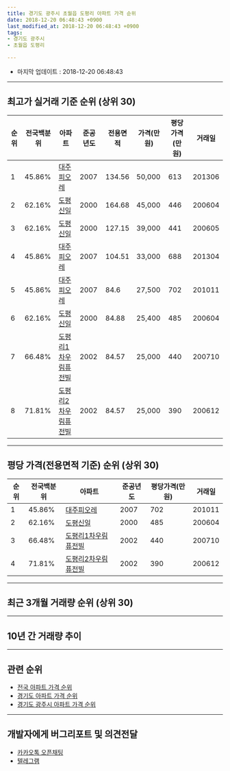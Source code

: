 ```yaml
---
title: 경기도 광주시 초월읍 도평리 아파트 가격 순위
date: 2018-12-20 06:48:43 +0900
last_modified_at: 2018-12-20 06:48:43 +0900
tags:
- 경기도 광주시
- 초월읍 도평리

---
```


* 마지막 업데이트 : 2018-12-20 06:48:43

---

## 최고가 실거래 기준 순위 (상위 30)


|순위|전국백분위|아파트|준공년도|전용면적|가격(만원)|평당가격(만원)|거래일|
|---|---|---|---|---|---|---|---|
|1|45.86%|[대주피오레](https://search.naver.com/search.naver?query=%EA%B2%BD%EA%B8%B0%EB%8F%84+%EA%B4%91%EC%A3%BC%EC%8B%9C+%EC%B4%88%EC%9B%94%EC%9D%8D+%EB%8F%84%ED%8F%89%EB%A6%AC+%EB%8C%80%EC%A3%BC%ED%94%BC%EC%98%A4%EB%A0%88)|2007|134.56|50,000|613|201306|
|2|62.16%|[도평신일](https://search.naver.com/search.naver?query=%EA%B2%BD%EA%B8%B0%EB%8F%84+%EA%B4%91%EC%A3%BC%EC%8B%9C+%EC%B4%88%EC%9B%94%EC%9D%8D+%EB%8F%84%ED%8F%89%EB%A6%AC+%EB%8F%84%ED%8F%89%EC%8B%A0%EC%9D%BC)|2000|164.68|45,000|446|200604|
|3|62.16%|[도평신일](https://search.naver.com/search.naver?query=%EA%B2%BD%EA%B8%B0%EB%8F%84+%EA%B4%91%EC%A3%BC%EC%8B%9C+%EC%B4%88%EC%9B%94%EC%9D%8D+%EB%8F%84%ED%8F%89%EB%A6%AC+%EB%8F%84%ED%8F%89%EC%8B%A0%EC%9D%BC)|2000|127.15|39,000|441|200605|
|4|45.86%|[대주피오레](https://search.naver.com/search.naver?query=%EA%B2%BD%EA%B8%B0%EB%8F%84+%EA%B4%91%EC%A3%BC%EC%8B%9C+%EC%B4%88%EC%9B%94%EC%9D%8D+%EB%8F%84%ED%8F%89%EB%A6%AC+%EB%8C%80%EC%A3%BC%ED%94%BC%EC%98%A4%EB%A0%88)|2007|104.51|33,000|688|201304|
|5|45.86%|[대주피오레](https://search.naver.com/search.naver?query=%EA%B2%BD%EA%B8%B0%EB%8F%84+%EA%B4%91%EC%A3%BC%EC%8B%9C+%EC%B4%88%EC%9B%94%EC%9D%8D+%EB%8F%84%ED%8F%89%EB%A6%AC+%EB%8C%80%EC%A3%BC%ED%94%BC%EC%98%A4%EB%A0%88)|2007|84.6|27,500|702|201011|
|6|62.16%|[도평신일](https://search.naver.com/search.naver?query=%EA%B2%BD%EA%B8%B0%EB%8F%84+%EA%B4%91%EC%A3%BC%EC%8B%9C+%EC%B4%88%EC%9B%94%EC%9D%8D+%EB%8F%84%ED%8F%89%EB%A6%AC+%EB%8F%84%ED%8F%89%EC%8B%A0%EC%9D%BC)|2000|84.88|25,400|485|200604|
|7|66.48%|[도평리1차우림퓨전빌](https://search.naver.com/search.naver?query=%EA%B2%BD%EA%B8%B0%EB%8F%84+%EA%B4%91%EC%A3%BC%EC%8B%9C+%EC%B4%88%EC%9B%94%EC%9D%8D+%EB%8F%84%ED%8F%89%EB%A6%AC+%EB%8F%84%ED%8F%89%EB%A6%AC1%EC%B0%A8%EC%9A%B0%EB%A6%BC%ED%93%A8%EC%A0%84%EB%B9%8C)|2002|84.57|25,000|440|200710|
|8|71.81%|[도평리2차우림퓨전빌](https://search.naver.com/search.naver?query=%EA%B2%BD%EA%B8%B0%EB%8F%84+%EA%B4%91%EC%A3%BC%EC%8B%9C+%EC%B4%88%EC%9B%94%EC%9D%8D+%EB%8F%84%ED%8F%89%EB%A6%AC+%EB%8F%84%ED%8F%89%EB%A6%AC2%EC%B0%A8%EC%9A%B0%EB%A6%BC%ED%93%A8%EC%A0%84%EB%B9%8C)|2002|84.57|25,000|390|200612|


---

## 평당 가격(전용면적 기준) 순위 (상위 30)


|순위|전국백분위|아파트|준공년도|평당가격(만원)|거래일|
|---|---|---|---|---|---|
|1|45.86%|[대주피오레](https://search.naver.com/search.naver?query=%EA%B2%BD%EA%B8%B0%EB%8F%84+%EA%B4%91%EC%A3%BC%EC%8B%9C+%EC%B4%88%EC%9B%94%EC%9D%8D+%EB%8F%84%ED%8F%89%EB%A6%AC+%EB%8C%80%EC%A3%BC%ED%94%BC%EC%98%A4%EB%A0%88)|2007|702|201011|
|2|62.16%|[도평신일](https://search.naver.com/search.naver?query=%EA%B2%BD%EA%B8%B0%EB%8F%84+%EA%B4%91%EC%A3%BC%EC%8B%9C+%EC%B4%88%EC%9B%94%EC%9D%8D+%EB%8F%84%ED%8F%89%EB%A6%AC+%EB%8F%84%ED%8F%89%EC%8B%A0%EC%9D%BC)|2000|485|200604|
|3|66.48%|[도평리1차우림퓨전빌](https://search.naver.com/search.naver?query=%EA%B2%BD%EA%B8%B0%EB%8F%84+%EA%B4%91%EC%A3%BC%EC%8B%9C+%EC%B4%88%EC%9B%94%EC%9D%8D+%EB%8F%84%ED%8F%89%EB%A6%AC+%EB%8F%84%ED%8F%89%EB%A6%AC1%EC%B0%A8%EC%9A%B0%EB%A6%BC%ED%93%A8%EC%A0%84%EB%B9%8C)|2002|440|200710|
|4|71.81%|[도평리2차우림퓨전빌](https://search.naver.com/search.naver?query=%EA%B2%BD%EA%B8%B0%EB%8F%84+%EA%B4%91%EC%A3%BC%EC%8B%9C+%EC%B4%88%EC%9B%94%EC%9D%8D+%EB%8F%84%ED%8F%89%EB%A6%AC+%EB%8F%84%ED%8F%89%EB%A6%AC2%EC%B0%A8%EC%9A%B0%EB%A6%BC%ED%93%A8%EC%A0%84%EB%B9%8C)|2002|390|200612|


---

## 최근 3개월 거래량 순위 (상위 30)


<div style="width:100%;">
    <canvas id="deal_count_ranking" height="250"></canvas>
</div>


<script>
new Chart(document.getElementById("deal_count_ranking"), {
    type: 'horizontalBar',
    data: {
        labels: ['도평리1차우림퓨전빌', '도평신일', '도평리2차우림퓨전빌', '대주피오레'],
        datasets: [{
            label: '실거래 수',
            data: [5, 4, 3, 1],
            borderColor: "rgba(255, 0, 128, 1)",
            backgroundColor: "rgba(255, 0, 128, 0.5)",
            fill: false,
        }]
    },
    options: {
        responsive: true,
        title: {
            display: true,
            text: '최근 3개월 거래량 순위'
        },
        tooltips: {
            mode: 'index',
            intersect: false,
            callbacks: {
                title: function(tooltipItems, data) {
                    return "실거래 수:";
                },
                label: function(tooltipItem, data) {
                    return data.labels[tooltipItem.index] + ": " + tooltipItem.xLabel;
                }
            }
        },
        hover: {
            mode: 'nearest',
            intersect: true
        },
        scales: {
            xAxes: [{
                display: true,
                scaleLabel: {
                    display: true,
                    labelString: '실거래 수'
                },
                ticks: {
                    suggestedMin: 0,
                }
            }],
            yAxes: [{
                display: true,
                ticks: {
                    autoSkip: false,
                    callback: function(value, index, values) {
                        if (value.length > 15)
                            return value.substr(0, 13) + "...";
                        else
                            return value;
                    }
                },
                scaleLabel: {
                    display: false,
                }
            }]
        }
    }
});

</script>


---

## 10년 간 거래량 추이


<div style="width:100%;">
    <canvas id="deal_progress" height="250"></canvas>
</div>

<script>
new Chart(document.getElementById("deal_progress"), {
    type: 'line',
    data: {
        labels: ['200812','200901','200902','200903','200904','200905','200906','200907','200908','200909','200910','200911','200912','201001','201002','201003','201004','201005','201006','201007','201008','201009','201010','201011','201012','201101','201102','201103','201104','201105','201106','201107','201108','201109','201110','201111','201112','201201','201202','201203','201204','201205','201206','201207','201208','201209','201210','201211','201212','201301','201302','201303','201304','201305','201306','201307','201308','201309','201310','201311','201312','201401','201402','201403','201404','201405','201406','201407','201408','201409','201410','201411','201412','201501','201502','201503','201504','201505','201506','201507','201508','201509','201510','201511','201512','201601','201602','201603','201604','201605','201606','201607','201608','201609','201610','201611','201612','201701','201702','201703','201704','201705','201706','201707','201708','201709','201710','201711','201712','201801','201802','201803','201804','201805','201806','201807','201808','201809','201810','201811','201812'],
        datasets: [{
            label: '실거래 수',
            pointRadius: 1,
            data: [0, 1, 4, 7, 11, 7, 13, 10, 10, 9, 4, 7, 3, 10, 6, 10, 0, 2, 5, 5, 5, 5, 3, 10, 3, 6, 10, 12, 9, 6, 8, 14, 9, 10, 5, 4, 8, 7, 8, 12, 9, 6, 3, 1, 4, 9, 5, 5, 3, 4, 2, 11, 11, 11, 11, 5, 3, 9, 9, 12, 7, 4, 20, 9, 11, 4, 6, 10, 10, 14, 14, 10, 7, 10, 16, 28, 20, 11, 15, 25, 7, 10, 19, 8, 7, 6, 1, 9, 11, 1, 6, 23, 9, 13, 12, 3, 6, 3, 7, 1, 2, 6, 17, 7, 2, 9, 8, 2, 1, 1, 10, 5, 8, 5, 7, 1, 4, 11, 6, 5, 2],
            borderColor: "rgba(255, 201, 14, 1)",
            backgroundColor: "rgba(255, 201, 14, 0.5)",
            fill: true,
        }]
    },
    options: {
        responsive: true,
        title: {
            display: true,
            text: '10년간 거래량 추이'
        },
        tooltips: {
            mode: 'index',
            intersect: false,
        },
        hover: {
            mode: 'nearest',
            intersect: true
        },
        scales: {
            xAxes: [{
                display: true,
                scaleLabel: {
                    display: true,
                    labelString: '년/월'
                }
            }],
            yAxes: [{
                display: true,
                ticks: {
                    suggestedMin: 0,
                },
                scaleLabel: {
                    display: true,
                    labelString: '실거래 수'
                }
            }]
        }
    }
});

</script>


---

## 관련 순위

- [전국 아파트 가격 순위](https://inasie.github.io/apt-ranking/전국)
- [경기도 아파트 가격 순위](https://inasie.github.io/apt-ranking/경기도)
- [경기도 광주시 아파트 가격 순위](https://inasie.github.io/apt-ranking/경기도-광주시)


---

## 개발자에게 버그리포트 및 의견전달

- [카카오톡 오픈채팅](https://open.kakao.com/o/gLJUAP4)
- [텔레그램](https://t.me/inasie)

